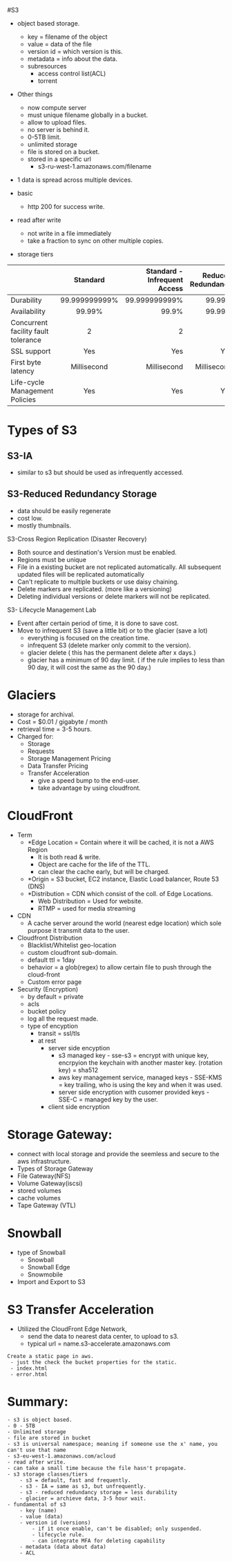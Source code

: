 #S3 
 - object based storage. 
   - key = filename of the object
   - value = data of the file
   - version id = which version is this.
   - metadata = info about the data.
   - subresources
     - access control list(ACL)
     - torrent
 - Other things
   - now compute server
   - must unique filename globally in a bucket.
   - allow to upload files.
   - no server is behind it.
   - 0-5TB limit.
   - unlimited storage
   - file is stored on a bucket.
   - stored in a specific url
     - s3-ru-west-1.amazonaws.com/filename
   
 - 1 data is spread across multiple devices.
 - basic
   - http 200 for success write.
 - read after write
   - not write in a file immediately
   - take a fraction to sync on other multiple copies.
 - storage tiers

| |Standard | Standard - Infrequent Access| Reduced Redundancy|
| --------- |:-------------:| -----:|----:|
| Durability| 99.999999999% | 99.999999999%| 99.99%|
| Availability| 99.99%| 99.9%| 99.99%|
| Concurrent facility fault tolerance| 2| 2| 1|
| SSL support| Yes| Yes| Yes|
| First byte latency| Millisecond| Millisecond| Millisecond |
| Life-cycle Management Policies| Yes|Yes|Yes|

# Types of S3
## S3-IA
 - similar to s3 but should be used as infrequently accessed.
## S3-Reduced Redundancy Storage
 - data should be easily regenerate
 - cost low.
 - mostly thumbnails.

S3-Cross Region Replication (Disaster Recovery)
 - Both source and destination's Version must be enabled.
 - Regions must be unique
 - File in a existing bucket are not replicated automatically. All subsequent updated files will be replicated automatically
 - Can't replicate to multiple buckets or use daisy chaining.
 - Delete markers are replicated. (more like a versioning)
 - Deleting individual versions or delete markers will not be replicated.


S3- Lifecycle Management Lab
 - Event after certain period of time, it is done to save cost.
 - Move to infrequent S3 (save a little bit) or to the glacier (save a lot)
   - everything is focused on the creation time.
   - infrequent S3 (delete marker only commit to the version).
   - glacier delete ( this has the permanent delete after x days.)
   - glacier has a minimum of 90 day limit. ( if the rule implies to less than 90 day, it will cost the same as the 90 day.)

# Glaciers
 - storage for archival.
 - Cost = $0.01 / gigabyte / month
 - retrieval time = 3-5 hours.
 - Charged for:
   - Storage
   - Requests
   - Storage Management Pricing
   - Data Transfer Pricing
   - Transfer Acceleration
     - give a speed bump to the end-user.
     - take advantage by using cloudfront.


# CloudFront
 - Term
   - *Edge Location = Contain where it will be cached, it is not a AWS Region
     - It is both read & write.
     - Object are cache for the life of the TTL.
     - can clear the cache early, but will be charged.
   - *Origin = S3 bucket, EC2 instance, Elastic Load balancer, Route 53 (DNS)
   - *Distribution = CDN which consist of the coll. of Edge Locations.
     - Web Distribution = Used for website.
     - RTMP = used for media streaming
 - CDN
   - A cache server around the world (nearest edge location) which sole purpose it transmit data to the user.
 - Cloudfront Distribution
   - Blacklist/Whitelist geo-location
   - custom cloudfront sub-domain.
   - default ttl = 1day
   - behavior = a glob(regex) to allow certain file to push through the cloud-front
   - Custom error page
 - Security (Encryption)
   - by default = private
   - acls
   - bucket policy
   - log all the request made.
   - type of encyption
     - transit = ssl/tls
     - at rest
       - server side encyption
         - s3 managed key - sse-s3 = encrypt with unique key, encrpyion the keychain with another master key. (rotation key) = sha512
         - aws key management service, managed keys - SSE-KMS = key trailing, who is using the key and when it was used.
         - server side encryption  with cusomer provided keys - SSE-C = managed key by the user.
       - client side encryption


# Storage Gateway:
 - connect with local storage and provide the seemless and secure to the aws infrastructure.
 - Types of Storage Gateway
  - File Gateway(NFS)
  - Volume Gateway(iscsi)
   - stored volumes
   - cache volumes
  - Tape Gateway (VTL) 


# Snowball
 - type of Snowball
 	- Snowball
 	- Snowball Edge
 	- Snowmobile
 - Import and Export to S3
 
# S3 Transfer Acceleration
 - Utilized the CloudFront Edge Network,
   - send the data to nearest data center, to upload to s3.
   - typical url = name.s3-accelerate.amazonaws.com


```
Create a static page in aws.
 - just the check the bucket properties for the static.
 - index.html
 - error.html
```


# Summary:
	- s3 is object based.
	- 0 - 5TB
	- Unlimited storage
	- file are stored in bucket
	- s3 is universal namespace; meaning if someone use the x' name, you can't use that name
	- s3-eu-west-1.amazonaws.com/acloud
	- read after write.
	- can take a small time because the file hasn't propagate.
	- s3 storage classes/tiers
		- s3 = default, fast and frequently.
		- s3 - IA = same as s3, but unfrequently.
		- s3 - reduced redundancy storage = less durability
		- glacier = archieve data, 3-5 hour wait.
	- fundamental of s3
		- key (name)
		- value (data)
		- version id (versions)
			- if it once enable, can't be disabled; only suspended.
			- lifecycle rule.
			- can integrate MFA for deleting capability 
		- metadata (data about data)
		- ACL
